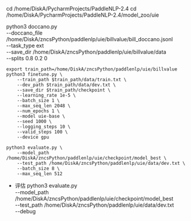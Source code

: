 cd /home/DiskA/PycharmProjects/PaddleNLP-2.4
cd /home/DiskA/PycharmProjects/PaddleNLP-2.4/model_zoo/uie



python3 doccano.py \
--doccano_file /home/DiskA/zncsPython/paddlenlp/uie/billvalue/bill_doccano.jsonl \
--task_type ext \
--save_dir /home/DiskA/zncsPython/paddlenlp/uie/billvalue/data \
--splits 0.8 0.2 0 


```shell
export train_path=/home/DiskA/zncsPython/paddlenlp/uie/billvalue
python3 finetune.py \
    --train_path $train_path/data/train.txt \
    --dev_path $train_path/data/dev.txt \
    --save_dir $train_path/checkpoint \
    --learning_rate 1e-5 \
    --batch_size 1 \
    --max_seq_len 2048 \
    --num_epochs 1 \
    --model uie-base \
    --seed 1000 \
    --logging_steps 10 \
    --valid_steps 100 \
    --device gpu
```

```shell
python3 evaluate.py \
    --model_path /home/DiskA/zncsPython/paddlenlp/uie/checkpoint/model_best \
    --test_path /home/DiskA/zncsPython/paddlenlp/uie/data/dev.txt \
    --batch_size 8 \
    --max_seq_len 512 
```
- 评估
python3 evaluate.py \
    --model_path /home/DiskA/zncsPython/paddlenlp/uie/checkpoint/model_best \
    --test_path /home/DiskA/zncsPython/paddlenlp/uie/data/dev.txt \
    --debug
